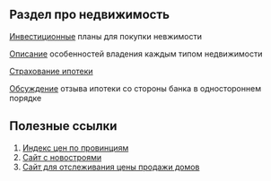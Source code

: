 ## Раздел про недвижимость
[Инвестиционные](real_estate_plans) планы для покупки невжимости

[Описание](ownership_costs) особенностей владения каждым типом недвижимости

[Страхование ипотеки](mortgage_insurance.md)

[Обсуждение](mortgage_cancellation) отзыва ипотеки со стороны банка в одностороннем порядке

## Полезные ссылки
1. [Индекс цен по провинциям](https://housepriceindex.ca/)
2. [Сайт с новостроями](https://www.buzzbuzzhome.com/ca/)
3. [Сайт для отслеживания цены продажи домов](https://housesigma.com/web/en/)
